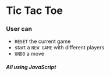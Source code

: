 # Tic Tac Toe

### User can 
- ```RESET``` the current game
- start a ```NEW GAME``` with different players
- ```UNDO``` a move

##### All using JavaScript